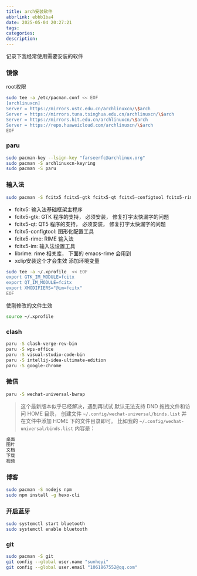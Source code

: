 ```yaml
---
title: arch安装软件
abbrlink: ebbb1ba4
date: 2025-05-04 20:27:21
tags:
categories:
description:
---
```


记录下我经常使用需要安装的软件
<!-- more -->
### 镜像
root权限
```bash
sudo tee -a /etc/pacman.conf << EOF
[archlinuxcn]
Server = https://mirrors.ustc.edu.cn/archlinuxcn/\$arch
Server = https://mirrors.tuna.tsinghua.edu.cn/archlinuxcn/\$arch
Server = https://mirrors.hit.edu.cn/archlinuxcn/\$arch
Server = https://repo.huaweicloud.com/archlinuxcn/\$arch
EOF
```
### paru
```bash
sudo pacman-key --lsign-key "farseerfc@archlinux.org"
sudo pacman -S archlinuxcn-keyring
sudo pacman -S paru
```
### 输入法
```bash
sudo pacman -S fcitx5 fcitx5-gtk fcitx5-qt fcitx5-configtool fcitx5-rime librime fcitx5-im xclip
```
-   fcitx5: 输入法基础框架主程序
-   fcitx5-gtk: GTK 程序的支持， 必须安装， 修复打字太快漏字的问题
-   fcitx5-qt: QT5 程序的支持， 必须安装， 修复打字太快漏字的问题
-   fcitx5-configtool: 图形化配置工具
-   fcitx5-rime: RIME 输入法
-   fcitx5-im: 输入法设置工具
-   librime: rime 相关库， 下面的 emacs-rime 会用到
- xclip安装这个才会生效
添加环境变量
```bash
sudo tee -a ~/.xprofile  << EOF
export GTK_IM_MODULE=fcitx
export QT_IM_MODULE=fcitx
export XMODIFIERS="@im=fcitx"
EOF
```
使刚修改的文件生效
```bash
source ~/.xprofile
```
### clash
```bash
paru -S clash-verge-rev-bin
paru -S wps-office
paru -S visual-studio-code-bin
paru -S intellij-idea-ultimate-edition
paru -S google-chrome
 ```
### 微信
```bash
paru -S wechat-universal-bwrap
 ```

 >这个最新版本似乎已经解决，遇到再试试
 >默认无法支持 DND 拖拽文件和访问 HOME 目录， 创建文件 `~/.config/wechat-universal/binds.list` 并在文件中添加 HOME 下的文件目录即可。
>比如我的 `~/.config/wechat-universal/binds.list` 内容是：
```bash
桌面
图片
文档
下载
视频
```
### 博客
```bash
sudo pacman -S nodejs npm
sudo npm install -g hexo-cli
```
### 开启蓝牙
```bash
sudo systemctl start bluetooth
sudo systemctl enable bluetooth
```
### git
```bash
sudo pacman -S git
git config --global user.name "sunheyi"
git config --global user.email "1061867552@qq.com"
```

